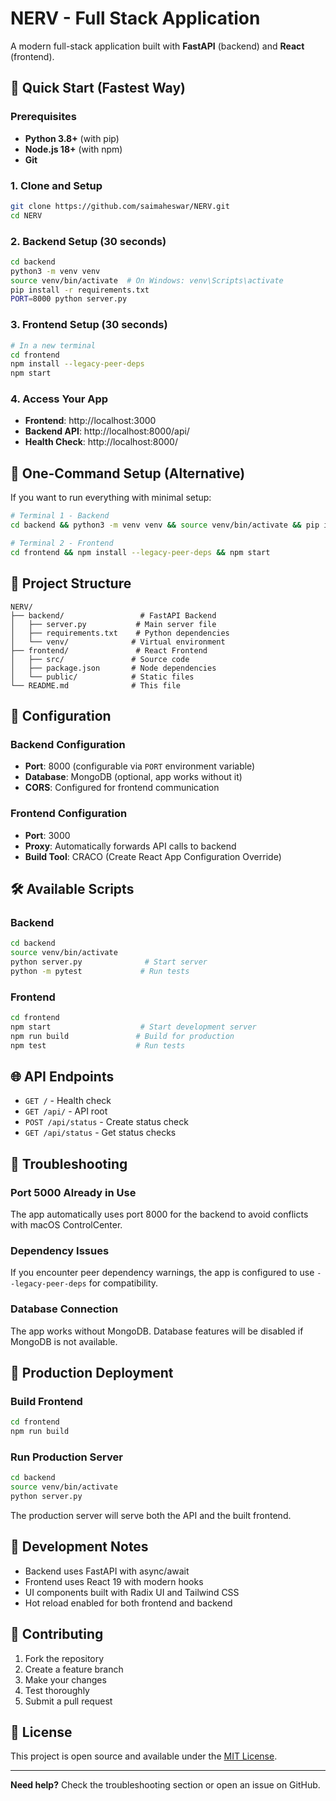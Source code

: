 # NERV - Full Stack Application

A modern full-stack application built with **FastAPI** (backend) and **React** (frontend).

## 🚀 Quick Start (Fastest Way)

### Prerequisites
- **Python 3.8+** (with pip)
- **Node.js 18+** (with npm)
- **Git**

### 1. Clone and Setup
```bash
git clone https://github.com/saimaheswar/NERV.git
cd NERV
```

### 2. Backend Setup (30 seconds)
```bash
cd backend
python3 -m venv venv
source venv/bin/activate  # On Windows: venv\Scripts\activate
pip install -r requirements.txt
PORT=8000 python server.py
```

### 3. Frontend Setup (30 seconds)
```bash
# In a new terminal
cd frontend
npm install --legacy-peer-deps
npm start
```

### 4. Access Your App
- **Frontend**: http://localhost:3000
- **Backend API**: http://localhost:8000/api/
- **Health Check**: http://localhost:8000/

## 🎯 One-Command Setup (Alternative)

If you want to run everything with minimal setup:

```bash
# Terminal 1 - Backend
cd backend && python3 -m venv venv && source venv/bin/activate && pip install -r requirements.txt && PORT=8000 python server.py

# Terminal 2 - Frontend  
cd frontend && npm install --legacy-peer-deps && npm start
```

## 📁 Project Structure

```
NERV/
├── backend/                 # FastAPI Backend
│   ├── server.py           # Main server file
│   ├── requirements.txt    # Python dependencies
│   └── venv/              # Virtual environment
├── frontend/               # React Frontend
│   ├── src/               # Source code
│   ├── package.json       # Node dependencies
│   └── public/            # Static files
└── README.md              # This file
```

## 🔧 Configuration

### Backend Configuration
- **Port**: 8000 (configurable via `PORT` environment variable)
- **Database**: MongoDB (optional, app works without it)
- **CORS**: Configured for frontend communication

### Frontend Configuration
- **Port**: 3000
- **Proxy**: Automatically forwards API calls to backend
- **Build Tool**: CRACO (Create React App Configuration Override)

## 🛠️ Available Scripts

### Backend
```bash
cd backend
source venv/bin/activate
python server.py              # Start server
python -m pytest             # Run tests
```

### Frontend
```bash
cd frontend
npm start                    # Start development server
npm run build               # Build for production
npm test                    # Run tests
```

## 🌐 API Endpoints

- `GET /` - Health check
- `GET /api/` - API root
- `POST /api/status` - Create status check
- `GET /api/status` - Get status checks

## 🐛 Troubleshooting

### Port 5000 Already in Use
The app automatically uses port 8000 for the backend to avoid conflicts with macOS ControlCenter.

### Dependency Issues
If you encounter peer dependency warnings, the app is configured to use `--legacy-peer-deps` for compatibility.

### Database Connection
The app works without MongoDB. Database features will be disabled if MongoDB is not available.

## 🚀 Production Deployment

### Build Frontend
```bash
cd frontend
npm run build
```

### Run Production Server
```bash
cd backend
source venv/bin/activate
python server.py
```

The production server will serve both the API and the built frontend.

## 📝 Development Notes

- Backend uses FastAPI with async/await
- Frontend uses React 19 with modern hooks
- UI components built with Radix UI and Tailwind CSS
- Hot reload enabled for both frontend and backend

## 🤝 Contributing

1. Fork the repository
2. Create a feature branch
3. Make your changes
4. Test thoroughly
5. Submit a pull request

## 📄 License

This project is open source and available under the [MIT License](LICENSE).

---

**Need help?** Check the troubleshooting section or open an issue on GitHub.